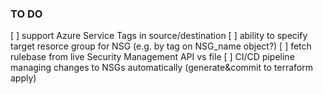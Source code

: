 ### TO DO

[ ] support Azure Service Tags in source/destination
[ ] ability to specify target resorce group for NSG (e.g. by tag on NSG_name object?)
[ ] fetch rulebase from live Security Management API vs file
[ ] CI/CD pipeline managing changes to NSGs automatically (generate&commit to terraform apply)